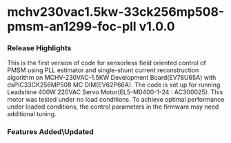 # mchv230vac1.5kw-33ck256mp508-pmsm-an1299-foc-pll v1.0.0
### Release Highlights
This is the first version of code for sensorless field oriented control of PMSM using PLL estimator and single-shunt current reconstruction algorithm on MCHV-230VAC-1.5KW Development Board(EV78U65A) with dsPIC33CK256MP508 MC DIM(EV62P66A). 
The code is set up for running Leadshine 400W 220VAC Servo Motor(EL5-M0400-1-24 : AC300025).
This motor was tested under no load conditions. To achieve optimal performance under loaded conditions, the control parameters in the firmware may need additional tuning.


### Features Added\Updated



